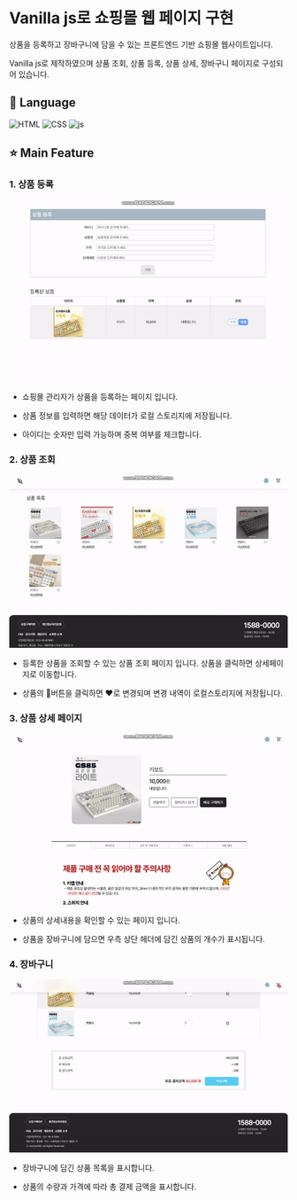 # Vanilla js로 쇼핑몰 웹 페이지 구현
상품을 등록하고 장바구니에 담을 수 있는 프론트엔드 기반 쇼핑몰 웹사이트입니다.

Vanilla js로 제작하였으며 상품 조회, 상품 등록, 상품 상세, 장바구니 페이지로 구성되어 있습니다.

## 🔧 Language
![HTML](https://img.shields.io/badge/HTML5-E34F26?style=for-the-badge&logo=html5&logoColor=white)
![CSS](https://img.shields.io/badge/CSS-239120?&style=for-the-badge&logo=css3&logoColor=white)
![js](https://img.shields.io/badge/JavaScript-F7DF1E?style=for-the-badge&logo=JavaScript&logoColor=white)

## ⭐ Main Feature
### 1. 상품 등록
![](./images/registeration02.gif)
- 쇼핑몰 관리자가 상품을 등록하는 페이지 입니다.

- 상품 정보를 입력하면 해당 데이터가 로컬 스토리지에 저장됩니다.

- 아이디는 숫자만 입력 가능하며 중복 여부를 체크합니다.

### 2. 상품 조회
![](./images/main.gif)
- 등록한 상품을 조회할 수 있는 상품 조회 페이지 입니다. 상품을 클릭하면 상세페이지로 이동합니다.

- 상품의 🤍버튼을 클릭하면 ❤️로 변경되며 변경 내역이 로컬스토리지에 저장됩니다.

### 3. 상품 상세 페이지
![](./images/detail.gif)
- 상품의 상세내용을 확인할 수 있는 페이지 입니다.

- 상품을 장바구니에 담으면 우측 상단 헤더에 담긴 상품의 개수가 표시됩니다.

### 4. 장바구니
![](./images/cart.gif)
- 장바구니에 담긴 상품 목록을 표시합니다.

- 상품의 수량과 가격에 따라 총 결제 금액을 표시합니다.